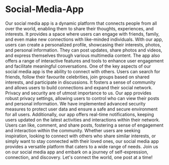 # Social-Media-App
Our social media app is a dynamic platform that connects people from all over the world, enabling them to share their thoughts, experiences, and interests. It provides a space where users can engage with friends, family, and even make new connections with like-minded individuals.
With our app, users can create a personalized profile, showcasing their interests, photos, and personal information. They can post updates, share photos and videos, and express themselves through various multimedia content. The app also offers a range of interactive features and tools to enhance user engagement and facilitate meaningful conversations.
One of the key aspects of our social media app is the ability to connect with others. Users can search for friends, follow their favourite celebrities, join groups based on shared interests, and participate in discussions. It fosters a sense of community and allows users to build connections and expand their social network.
Privacy and security are of utmost importance to us. Our app provides robust privacy settings, allowing users to control who can view their posts and personal information. We have implemented advanced security measures to protect user data and ensure a safe and secure environment for all users.
Additionally, our app offers real-time notifications, keeping users updated on the latest activities and interactions within their network. Users can like, comment, and share posts, fostering a sense of engagement and interaction within the community.
Whether users are seeking inspiration, looking to connect with others who share similar interests, or simply want to stay connected with their loved ones, our social media app provides a versatile platform that caters to a wide range of needs.
Join us on our social media app and embark on a journey of self-expression, connection, and discovery. Let's connect the world, one post at a time!
